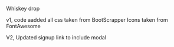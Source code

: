 Whiskey drop

v1, 
code aadded 
all css taken from BootScrapper 
Icons taken from FontAwesome

V2, 
Updated signup link to include modal
